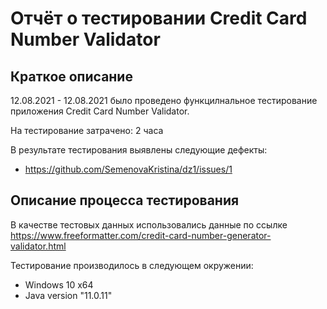 # Отчёт о тестировании Credit Card Number Validator

## Краткое описание

12.08.2021 - 12.08.2021 было проведено функцилнальное тестирование приложения Credit Card Number Validator.

На тестирование затрачено: 2 часа

В результате тестирования выявлены следующие дефекты:
* https://github.com/SemenovaKristina/dz1/issues/1


## Описание процесса тестирования


В качестве тестовых данных использовались данные по ссылке https://www.freeformatter.com/credit-card-number-generator-validator.html

Тестирование производилось в следующем окружении:
* Windows 10 x64
* Java version "11.0.11"
